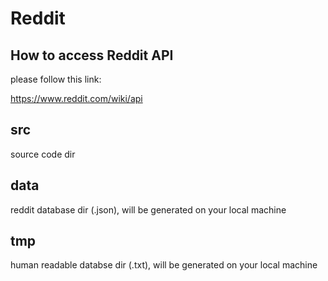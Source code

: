 # Reddit

## How to access Reddit API

please follow this link:

https://www.reddit.com/wiki/api

## src

source code dir

## data

reddit database dir (.json), will be generated on your local machine 

## tmp

human readable databse dir (.txt), will be generated on your local machine





